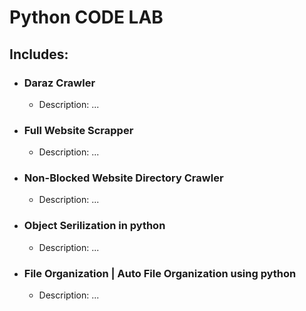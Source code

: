 # Python CODE LAB

## Includes:
* ### Daraz Crawler
  * Description: ...
* ### Full Website Scrapper
  * Description: ...
* ### Non-Blocked Website Directory Crawler
  * Description: ...
* ### Object Serilization in python
  * Description: ...
* ### File Organization | Auto File Organization using python
  * Description: ...

